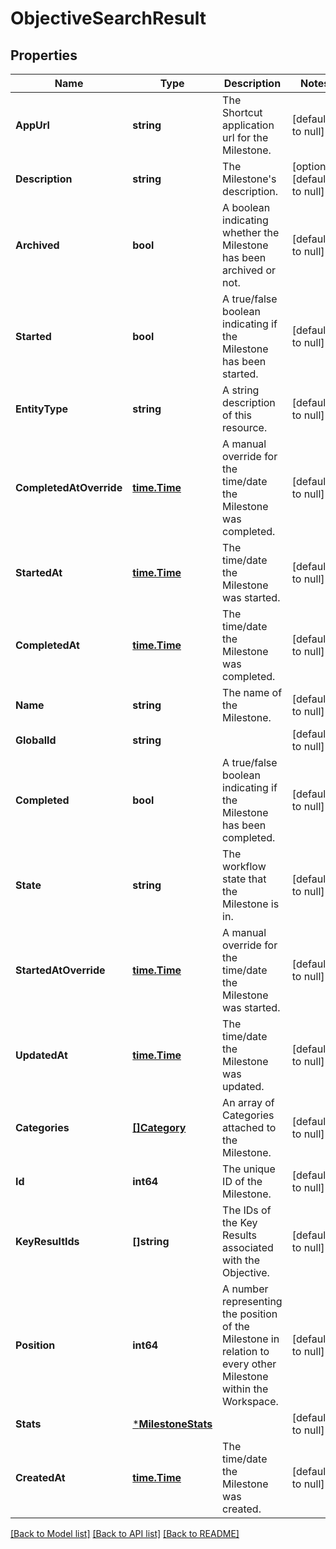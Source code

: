 # ObjectiveSearchResult

## Properties
Name | Type | Description | Notes
------------ | ------------- | ------------- | -------------
**AppUrl** | **string** | The Shortcut application url for the Milestone. | [default to null]
**Description** | **string** | The Milestone&#x27;s description. | [optional] [default to null]
**Archived** | **bool** | A boolean indicating whether the Milestone has been archived or not. | [default to null]
**Started** | **bool** | A true/false boolean indicating if the Milestone has been started. | [default to null]
**EntityType** | **string** | A string description of this resource. | [default to null]
**CompletedAtOverride** | [**time.Time**](time.Time.md) | A manual override for the time/date the Milestone was completed. | [default to null]
**StartedAt** | [**time.Time**](time.Time.md) | The time/date the Milestone was started. | [default to null]
**CompletedAt** | [**time.Time**](time.Time.md) | The time/date the Milestone was completed. | [default to null]
**Name** | **string** | The name of the Milestone. | [default to null]
**GlobalId** | **string** |  | [default to null]
**Completed** | **bool** | A true/false boolean indicating if the Milestone has been completed. | [default to null]
**State** | **string** | The workflow state that the Milestone is in. | [default to null]
**StartedAtOverride** | [**time.Time**](time.Time.md) | A manual override for the time/date the Milestone was started. | [default to null]
**UpdatedAt** | [**time.Time**](time.Time.md) | The time/date the Milestone was updated. | [default to null]
**Categories** | [**[]Category**](Category.md) | An array of Categories attached to the Milestone. | [default to null]
**Id** | **int64** | The unique ID of the Milestone. | [default to null]
**KeyResultIds** | **[]string** | The IDs of the Key Results associated with the Objective. | [default to null]
**Position** | **int64** | A number representing the position of the Milestone in relation to every other Milestone within the Workspace. | [default to null]
**Stats** | [***MilestoneStats**](MilestoneStats.md) |  | [default to null]
**CreatedAt** | [**time.Time**](time.Time.md) | The time/date the Milestone was created. | [default to null]

[[Back to Model list]](../README.md#documentation-for-models) [[Back to API list]](../README.md#documentation-for-api-endpoints) [[Back to README]](../README.md)

